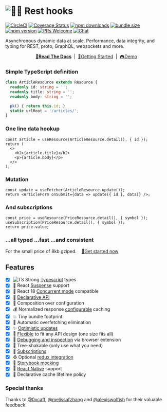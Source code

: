 # ![🛌🎣 Rest hooks](./packages/rest-hooks/rest_hooks_logo_and_text.svg?sanitize=true)
[![CircleCI](https://circleci.com/gh/coinbase/rest-hooks.svg?style=shield)](https://circleci.com/gh/coinbase/rest-hooks)
[![Coverage Status](https://img.shields.io/coveralls/coinbase/rest-hooks.svg?style=flat-square)](https://coveralls.io/github/coinbase/rest-hooks?branch=master)
[![npm downloads](https://img.shields.io/npm/dm/rest-hooks.svg?style=flat-square)](https://www.npmjs.com/package/rest-hooks)
[![bundle size](https://img.shields.io/bundlephobia/minzip/@rest-hooks/core?style=flat-square)](https://bundlephobia.com/result?p=@rest-hooks/core)
[![npm version](https://img.shields.io/npm/v/rest-hooks.svg?style=flat-square)](https://www.npmjs.com/package/rest-hooks)
[![PRs Welcome](https://img.shields.io/badge/PRs-welcome-brightgreen.svg?style=flat-square)](http://makeapullrequest.com)
[![Chat](https://img.shields.io/discord/768254430381735967.svg?style=flat-square&colorB=758ED3)](https://discord.gg/35nb8Mz)

Asynchronous dynamic data at scale. Performance, data integrity, and typing for REST, proto, GraphQL, websockets and more.

<div align="center">

**[📖Read The Docs](https://resthooks.io/docs)** &nbsp;|&nbsp; [🏁Getting Started](https://resthooks.io/docs/getting-started/installation) &nbsp;|&nbsp;
[🎮Demo](https://github.com/coinbase/rest-hooks/tree/master/examples/todo-app)

</div>

### Simple TypeScript definition

```typescript
class ArticleResource extends Resource {
  readonly id: string = '';
  readonly title: string = '';
  readonly body: string = '';

  pk() { return this.id; }
  static urlRoot = '/articles/';
}
```

### One line data hookup

```tsx
const article = useResource(ArticleResource.detail(), { id });
return (
  <>
    <h2>{article.title}</h2>
    <p>{article.body}</p>
  </>
);
```

### Mutation

```tsx
const update = useFetcher(ArticleResource.update());
return <ArticleForm onSubmit={data => update({ id }, data)} />;
```

### And subscriptions

```tsx
const price = useResource(PriceResource.detail(), { symbol });
useSubscription(PriceResource.detail(), { symbol });
return price.value;
```

### ...all typed ...fast ...and consistent

For the small price of 8kb gziped. &nbsp;&nbsp; [🏁Get started now](https://resthooks.io/docs/getting-started/installation)

## Features

- [x] ![TS](./packages/rest-hooks/typescript.svg?sanitize=true) Strong [Typescript](https://www.typescriptlang.org/) types
- [x] 🛌 React [Suspense](https://resthooks.io/docs/guides/loading-state) support
- [x] 🧵 React 18 [Concurrent mode](https://reactjs.org/docs/concurrent-mode-patterns.html) compatible
- [x] 🎣 [Declarative API](https://resthooks.io/docs/getting-started/data-dependency)
- [x] 📝 Composition over configuration
- [x] 💰 Normalized response [configurable](https://resthooks.io/docs/guides/resource-lifetime) caching
- [x] 💥 Tiny bundle footprint
- [x] 🛑 Automatic overfetching elimination
- [x] ✨ [Optimistic updates](https://resthooks.io/docs/guides/optimistic-updates)
- [x] 🧘 [Flexible](https://resthooks.io/docs/api/Endpoint) to fit any API design (one size fits all)
- [x] 🔧 [Debugging and inspection](https://resthooks.io/docs/guides/debugging) via browser extension
- [x] 🌳 Tree-shakable (only use what you need)
- [x] 🔁 [Subscriptions](https://resthooks.io/docs/api/useSubscription)
- [x] ♻️ Optional [redux integration](https://resthooks.io/docs/guides/redux)
- [x] 📙 [Storybook mocking](https://resthooks.io/docs/guides/storybook)
- [x] 📱 [React Native](https://facebook.github.io/react-native/) support
- [x] 🚯 Declarative cache lifetime policy

### Special thanks

Thanks to [@0xcaff](https://github.com/0xcaff), [@melissafzhang](https://github.com/melissafzhang)
and [@alexiswolfish](https://github.com/alexiswolfish) for their valuable feedback.
